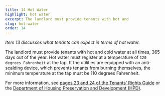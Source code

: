 ```yaml
---
title: 14 Hot Water
highlight: hot water
excerpt: The landlord must provide tenants with hot and
slug: hot-water
order: 14
---
```


_Item 13 discusses what tenants can expect in terms of hot water._

The landlord must provide tenants with hot and cold water at all times, 365 days out of the year. Hot water must register at a temperature of `120 degrees Fahrenheit` at the tap. If the utilities are equipped with an anti-scalding device, which prevents tenants from burning themselves, the minimum temperature at the tap must be 110 degrees Fahrenheit.


For more information, see [pages 23 and 24 of the Tenants’ Rights Guide](https://ag.ny.gov/sites/default/files/tenants_rights.pdf)  or the [Department of Housing Preservation and Development (HPD)](http://www1.nyc.gov/site/hpd/owners/heat-hot-water.page).
